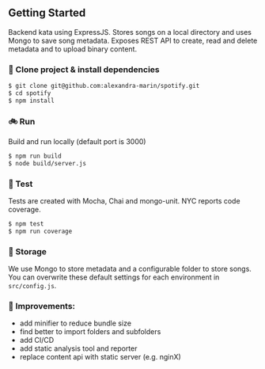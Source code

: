 ## Getting Started

Backend kata using ExpressJS. Stores songs on a local directory and uses Mongo to save song metadata. Exposes REST API to create, read and delete metadata and to upload binary content. 

### :wave: Clone project & install dependencies
```bash
$ git clone git@github.com:alexandra-marin/spotify.git
$ cd spotify
$ npm install
```

### :bike: Run
Build and run locally (default port is 3000)
```bash
$ npm run build
$ node build/server.js
```

### :muscle: Test
Tests are created with Mocha, Chai and mongo-unit. NYC reports code coverage.

```bash
$ npm test
$ npm run coverage
```

### :floppy_disk: Storage
We use Mongo to store metadata and a configurable folder to store songs.
You can overwrite these default settings for each environment in `src/config.js`.

### :dizzy: Improvements:
- add minifier to reduce bundle size
- find better to import folders and subfolders
- add CI/CD
- add static analysis tool and reporter
- replace content api with static server (e.g. nginX)
